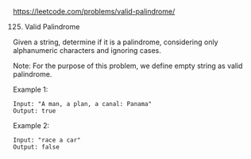 https://leetcode.com/problems/valid-palindrome/

125. Valid Palindrome

Given a string, determine if it is a palindrome, considering only alphanumeric characters and ignoring cases.

Note: For the purpose of this problem, we define empty string as valid palindrome.

Example 1:

    Input: "A man, a plan, a canal: Panama"
    Output: true
Example 2:

    Input: "race a car"
    Output: false
